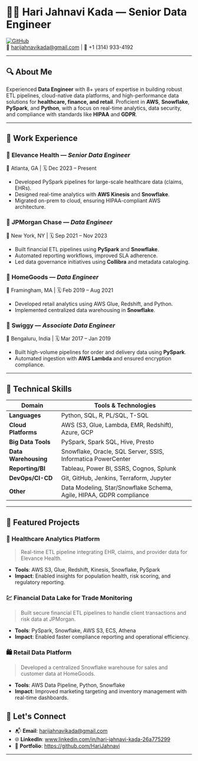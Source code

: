 # 👩‍💻 Hari Jahnavi Kada — Senior Data Engineer

[![GitHub](https://img.shields.io/badge/GitHub-Portfolio-blue?logo=github)](https://github.com/your-username)  
📧 harijahnavikada@gmail.com | 📱 +1 (314) 933-4192 

---

## 🔍 About Me

Experienced **Data Engineer** with 8+ years of expertise in building robust ETL pipelines, cloud-native data platforms, and high-performance data solutions for **healthcare, finance, and retail**. Proficient in **AWS**, **Snowflake**, **PySpark**, and **Python**, with a focus on real-time analytics, data security, and compliance with standards like **HIPAA** and **GDPR**.

---

## 💼 Work Experience

### 🔹 **Elevance Health** — *Senior Data Engineer*  
📍 Atlanta, GA | 🗓️ Dec 2023 – Present  
- Developed PySpark pipelines for large-scale healthcare data (claims, EHRs).
- Designed real-time analytics with **AWS Kinesis** and **Snowflake**.
- Migrated on-prem to cloud, ensuring HIPAA-compliant AWS architecture.

### 🔹 **JPMorgan Chase** — *Data Engineer*  
📍 New York, NY | 🗓️ Sep 2021 – Nov 2023  
- Built financial ETL pipelines using **PySpark** and **Snowflake**.
- Automated reporting workflows, improved SLA adherence.
- Led data governance initiatives using **Collibra** and metadata cataloging.

### 🔹 **HomeGoods** — *Data Engineer*  
📍 Framingham, MA | 🗓️ Feb 2019 – Aug 2021  
- Developed retail analytics using AWS Glue, Redshift, and Python.
- Implemented centralized data warehousing in **Snowflake**.

### 🔹 **Swiggy** — *Associate Data Engineer*  
📍 Bengaluru, India | 🗓️ Mar 2017 – Jan 2019  
- Built high-volume pipelines for order and delivery data using **PySpark**.
- Automated ingestion with **AWS Lambda** and ensured encryption compliance.

---

## 🧰 Technical Skills

| Domain              | Tools & Technologies                                                                 |
|---------------------|----------------------------------------------------------------------------------------|
| **Languages**        | Python, SQL, R, PL/SQL, T-SQL                                                        |
| **Cloud Platforms**  | AWS (S3, Glue, Lambda, EMR, Redshift), Azure, GCP                                    |
| **Big Data Tools**   | PySpark, Spark SQL, Hive, Presto                                                     |
| **Data Warehousing** | Snowflake, Oracle, SQL Server, SSIS, Informatica PowerCenter                         |
| **Reporting/BI**     | Tableau, Power BI, SSRS, Cognos, Splunk                                              |
| **DevOps/CI-CD**     | Git, GitHub, Jenkins, Terraform, Jupyter                                             |
| **Other**            | Data Modeling, Star/Snowflake Schema, Agile, HIPAA, GDPR compliance                  |

---

## 📂 Featured Projects

### 🏥 **Healthcare Analytics Platform**
> Real-time ETL pipeline integrating EHR, claims, and provider data for Elevance Health.
- **Tools**: AWS S3, Glue, Redshift, Kinesis, Snowflake, PySpark
- **Impact**: Enabled insights for population health, risk scoring, and regulatory reporting.

### 💹 **Financial Data Lake for Trade Monitoring**
> Built secure financial ETL pipelines to handle client transactions and risk data at JPMorgan.
- **Tools**: PySpark, Snowflake, AWS S3, ECS, Athena
- **Impact**: Enabled faster compliance reporting and operational efficiency.

### 🛍️ **Retail Data Platform**
> Developed a centralized Snowflake warehouse for sales and customer data at HomeGoods.
- **Tools**: AWS Data Pipeline, Python, Snowflake
- **Impact**: Improved marketing targeting and inventory management with real-time dashboards.


## 🔗 Let's Connect

- 📬 **Email**: harijahnavikada@gmail.com  
- 🌐 **LinkedIn**: www.linkedin.com/in/hari-jahnavi-kada-26a775299
- 💼 **Portfolio**: https://github.com/HariJahnavi
---


